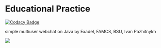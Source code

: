 # Educational Practice 

[![Codacy Badge](https://api.codacy.com/project/badge/Grade/eba827d71760419881018c6eb531230a)](https://www.codacy.com/app/Drapegnik/educational_practice?utm_source=github.com&utm_medium=referral&utm_content=Drapegnik/educational_practice&utm_campaign=badger)

simple multiuser webchat on Java by Exadel, FAMCS, BSU, Ivan Pazhitnykh

<img src="http://res.cloudinary.com/dzsjwgjii/image/upload/v1464646016/chat_up.png"/>
